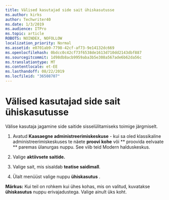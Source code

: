 ```yaml
---
title: Välised kasutajad side sait ühiskasutusse
ms.author: kirks
author: Techwriter40
ms.date: 1/3/2019
ms.audience: ITPro
ms.topic: article
ROBOTS: NOINDEX, NOFOLLOW
localization_priority: Normal
ms.assetid: e0701ab9-7798-42cf-af73-9e14132dc669
ms.openlocfilehash: 0bdcc0c42cf73f6538de1613d710dd2143dbf887
ms.sourcegitcommit: 1d98db8acb9959aba3b5e308a567ade6b62da56c
ms.translationtype: MT
ms.contentlocale: et-EE
ms.lasthandoff: 08/22/2019
ms.locfileid: "36508707"
---
```

# <a name="share-a-communication-site-with-external-users"></a>Välised kasutajad side sait ühiskasutusse

Välise kasutaja jagamine side saitide sisselülitamiseks toimige järgmiselt. 
  
1. Avatud **Kaasaegne administreerimiskeskuse** - kui sa oled klassikaline administreerimiskeskuses te näete **proovi kohe** või ** proovida eelvaate ** paremas ülanurgas nuppu. See viib teid Modern halduskeskus. 
  
2. Valige **aktiivsete saitide.**
  
3. Valige sait, mis sisaldab **teatise saidimall**. 
  
4. Ülalt menüüst valige nuppu **ühiskasutus** . 
  
 **Märkus:** Kui teil on rohkem kui ühes kohas, mis on valitud, kuvatakse **ühiskasutus** nuppu erivajadustega. Valige ainult üks koht. 
  


